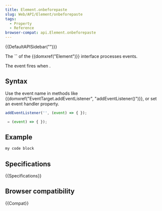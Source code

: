 ```yaml
---
title: Element.onbeforepaste
slug: Web/API/Element/onbeforepaste
tags:
  - Property
  - Reference
browser-compat: api.Element.onbeforepaste
---
```

{{DefaultAPISidebar("")}}

The **``** of the {{domxref("Element")}} interface processes  events.

The  event fires when .

## Syntax

Use the event name in methods like {{domxref("EventTarget.addEventListener", "addEventListener()")}}, or set an event handler property.

```js
addEventListener('', (event) => { });

 = (event) => { });
```

## Example

```js
my code block
```

## Specifications

{{Specifications}}

## Browser compatibility

{{Compat}}

